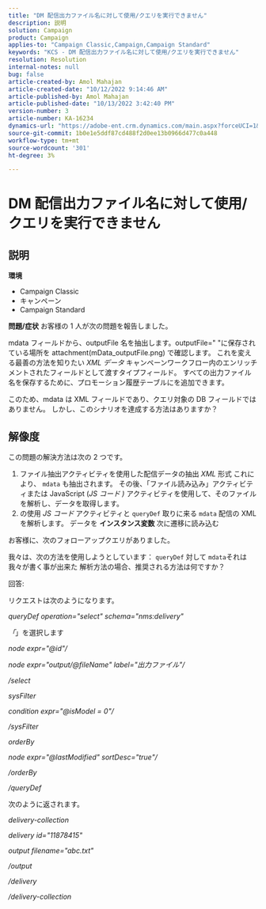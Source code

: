 ```yaml
---
title: "DM 配信出力ファイル名に対して使用/クエリを実行できません"
description: 説明
solution: Campaign
product: Campaign
applies-to: "Campaign Classic,Campaign,Campaign Standard"
keywords: "KCS - DM 配信出力ファイル名に対して使用/クエリを実行できません"
resolution: Resolution
internal-notes: null
bug: false
article-created-by: Amol Mahajan
article-created-date: "10/12/2022 9:14:46 AM"
article-published-by: Amol Mahajan
article-published-date: "10/13/2022 3:42:40 PM"
version-number: 3
article-number: KA-16234
dynamics-url: "https://adobe-ent.crm.dynamics.com/main.aspx?forceUCI=1&pagetype=entityrecord&etn=knowledgearticle&id=9a86e74b-0e4a-ed11-bba1-000d3a31576b"
source-git-commit: 1b0e1e5ddf87cd488f2d0ee13b0966d477c0a448
workflow-type: tm+mt
source-wordcount: '301'
ht-degree: 3%

---
```


# DM 配信出力ファイル名に対して使用/クエリを実行できません

## 説明

<b>環境</b>
- Campaign Classic
- キャンペーン
- Campaign Standard

<b>問題/症状</b>
お客様の 1 人が次の問題を報告しました。

mdata フィールドから、outputFile 名を抽出します。outputFile=&quot; &quot;に保存されている場所を attachment(mData_outputFile.png) で確認します。 これを変える最善の方法を知りたい *XML データ* キャンペーンワークフロー内のエンリッチメントされたフィールドとして渡すタイプフィールド。 すべての出力ファイル名を保存するために、プロモーション履歴テーブルにを追加できます。

このため、mdata は XML フィールドであり、クエリ対象の DB フィールドではありません。 しかし、このシナリオを達成する方法はありますか？


## 解像度


この問題の解決方法は次の 2 つです。

1. ファイル抽出アクティビティを使用した配信データの抽出 *XML* 形式 これにより、 `mdata` も抽出されます。 その後、「ファイル読み込み」アクティビティまたは JavaScript (*JS コード )* アクティビティを使用して、そのファイルを解析し、データを取得します。
2. の使用 *JS コード* アクティビティと `queryDef` 取りに来る `mdata` 配信の XML を解析します。 データを <b>インスタンス変数</b> 次に遷移に読み込む


お客様に、次のフォローアップクエリがありました。

我々は、次の方法を使用しようとしています： `queryDef` 対して `mdata`それは我々が書く事が出来た 解析方法の場合、推奨される方法は何ですか？

回答:

リクエストは次のようになります。

*queryDef operation=&quot;select&quot; schema=&quot;nms:delivery&quot;*

*「*」を選択します

*node expr=&quot;@id&quot;/*

*node expr=&quot;output/@fileName&quot; label=&quot;出力ファイル&quot;/*

*/select*

*sysFilter*

*condition expr=&quot;@isModel = 0&quot;/*

*/sysFilter*

*orderBy*

*node expr=&quot;@lastModified&quot; sortDesc=&quot;true&quot;/*

*/orderBy*

*/queryDef*



次のように返されます。

*delivery-collection*

*delivery id=&quot;11878415&quot;*

*output filename=&quot;abc.txt&quot;*

*/output*

*/delivery*

*/delivery-collection*
